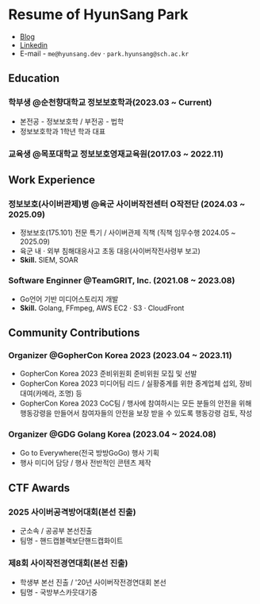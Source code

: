 # Resume of HyunSang Park

- [Blog](https://hyunsang.dev)
- [Linkedin](https://www.linkedin.com/in/parkhyunsang)
- E-mail - `me@hyunsang.dev` · `park.hyunsang@sch.ac.kr`

## Education

### 학부생 @순천향대학교 정보보호학과(2023.03 ~ Current)

- 본전공 - 정보보호학 / 부전공 - 법학
- 정보보호학과 1학년 학과 대표

### 교육생 @목포대학교 정보보호영재교육원(2017.03 ~ 2022.11)

## Work Experience

### 정보보호(사이버관제)병 @육군 사이버작전센터 O작전단 (2024.03 ~ 2025.09)

- 정보보호(175.101) 전문 특기 / 사이버관제 직책 (직책 임무수행 2024.05 ~ 2025.09)
- 육군 내 · 외부 침해대응사고 초동 대응(사이버작전사령부 보고)
- **Skill.** SIEM, SOAR

### Software Enginner @TeamGRIT, Inc. (2021.08 ~ 2023.08)

- Go언어 기반 미디어스토리지 개발
- **Skill.** Golang, FFmpeg, AWS EC2 · S3 · CloudFront

## Community Contributions

### Organizer @GopherCon Korea 2023 (2023.04 ~ 2023.11)

- GopherCon Korea 2023 준비위원회 준비위원 모집 및 선발
- GopherCon Korea 2023 미디어팀 리드 / 실황중계를 위한 중계업체 섭외, 장비 대여(카메라, 조명) 등 
- GopherCon Korea 2023 CoC팀 / 행사에 참여하시는 모든 분들의 안전을 위해 행동강령을 만들어서 참여자들의 안전을 보장 받을 수 있도록 행동강령 검토, 작성

### Organizer @GDG Golang Korea (2023.04 ~ 2024.08)

- Go to Everywhere(전국 방방GoGo) 행사 기획
- 행사 미디어 담당 / 행사 전반적인 콘텐츠 제작

## CTF Awards

### 2025 사이버공격방어대회(본선 진출)

- 군소속 / 공공부 본선진출
- 팀명 - 핸드캡블랙보단핸드캡화이트

### 제8회 사이작전경연대회(본선 진출)

- 학생부 본선 진출 / '20년 사이버작전경연대회 본선
- 팀명 - 국방부스카웃대기중
